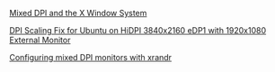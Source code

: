 [Mixed DPI and the X Window System](http://wok.oblomov.eu/tecnologia/mixed-dpi-x11/)

[ DPI Scaling Fix for Ubuntu on HiDPI 3840x2160 eDP1 with 1920x1080 External Monitor ](https://gist.github.com/nma/8125f585f4111e1e55caee83c03b94a6)

[Configuring mixed DPI monitors with xrandr](https://blog.summercat.com/configuring-mixed-dpi-monitors-with-xrandr.html)
